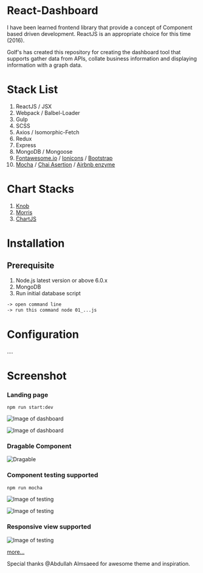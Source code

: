 # React-Dashboard
I have been learned frontend library that provide a concept of Component based driven development.
ReactJS is an appropriate choice for this time (2016).

Golf's has created this repository for creating the dashboard tool that supports gather data from APIs, collate business information and displaying information with a graph data.

# Stack List
1. ReactJS / JSX
2. Webpack / Balbel-Loader
3. Gulp
4. SCSS
5. Axios / Isomorphic-Fetch
6. Redux
7. Express
8. MongoDB / Mongoose
9. [Fontawesome.io](http://fontawesome.io/) / [Ionicons](http://ionicons.com/) / [Bootstrap](http://getbootstrap.com/)
10. [Mocha](https://github.com/mochajs/mocha) / [Chai Asertion](http://chaijs.com/api/bdd/) / [Airbnb enzyme](https://github.com/airbnb/enzyme)

# Chart Stacks
1. [Knob](http://anthonyterrien.com/demo/knob/)
2. [Morris](http://morrisjs.github.io/morris.js/)
3. [ChartJS](http://www.chartjs.org/)

# Installation
## Prerequisite
1. Node.js latest version or above 6.0.x
2. MongoDB
3. Run initial database script
```xml
-> open command line
-> run this command node 01_...js
```

# Configuration
....

# Screenshot

### Landing page
```
npm run start:dev
```
![Image of dashboard](https://raw.githubusercontent.com/iamgoangle/react-dashboard/5e8e543ce5f3e9eec1b63ae1d200e1e2f60dbe6c/public/git/screenshot-01.png)

![Image of dashboard](https://raw.githubusercontent.com/iamgoangle/react-dashboard/5e8e543ce5f3e9eec1b63ae1d200e1e2f60dbe6c/public/git/chart-summary.png)

### Dragable Component
![Dragable](https://raw.githubusercontent.com/iamgoangle/react-dashboard/master/public/git/dragable-component.png)

### Component testing supported
```javascript
npm run mocha
```

![Image of testing](https://raw.githubusercontent.com/iamgoangle/react-dashboard/edefce1a528b0b0d3c0e163bdedd1555e76d8486/public/git/screenshot-02.png)

![Image of testing](https://raw.githubusercontent.com/iamgoangle/react-dashboard/e9c98163b49cd86477f71d71da48f51225b04692/public/git/screenshot-03.png)

### Responsive view supported
![Image of testing](https://raw.githubusercontent.com/iamgoangle/react-dashboard/5e8e543ce5f3e9eec1b63ae1d200e1e2f60dbe6c/public/git/responsive-supported-3.png)

[more...](https://github.com/iamgoangle/react-dashboard/tree/master/public/git)


Special thanks @Abdullah Almsaeed for awesome theme and inspiration.
